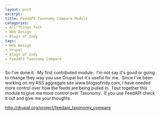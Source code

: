```yaml
---
layout: post
excerpt:
title: FeedAPI Taxonomy Compare Module
categories:
- All Things Tech
- Web Design
- Blogs of Indy
tags:
- Web Design
- drupal
- Blogs of Indy
- FeedAPI Taxonomy Compare
---
```

<p style="text-align: left;">So I've done it.&nbsp; My first contributed module.&nbsp; I'm not say it's good or going to change they way you use Drupal but it's useful for me.&nbsp; Since I've been working on my RSS aggregate site www.blogsofindy.com, I have needed more control over how the feeds are being pulled in.&nbsp; I put together this module to give me more control over Taxonomy.&nbsp; If you use FeedAPI check it out and give me your thoughts.</p>
<p style="text-align: left;"><a href="http://drupal.org/project/feedapi_taxonomy_compare" target="_blank">http://drupal.org/project/feedapi_taxonomy_compare</a></p>
